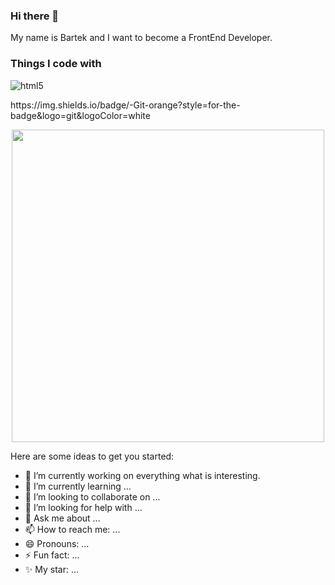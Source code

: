### Hi there 👋

My name is Bartek and I want to become a FrontEnd Developer. 

<h3>Things I code with</h3>
<p>
  <img alt="html5" src="https://img.shields.io/badge/-HTML5-blue?style=for-the-badge&logo=html5" />
</p>
<p>
 https://img.shields.io/badge/-Git-orange?style=for-the-badge&logo=git&logoColor=white
</p>

<div id="header" align="center">
  <img src="https://media.giphy.com/media/26tn33aiTi1jkl6H6/giphy.gif" width="500"/>
</div>
  

Here are some ideas to get you started:

- 🔭 I’m currently working on everything what is interesting.
- 🌱 I’m currently learning ...
- 👯 I’m looking to collaborate on ...
- 🤔 I’m looking for help with ...
- 💬 Ask me about ...
- 📫 How to reach me: ...
- 😄 Pronouns: ...
- ⚡ Fun fact: ...
- ✨ My star: ...
